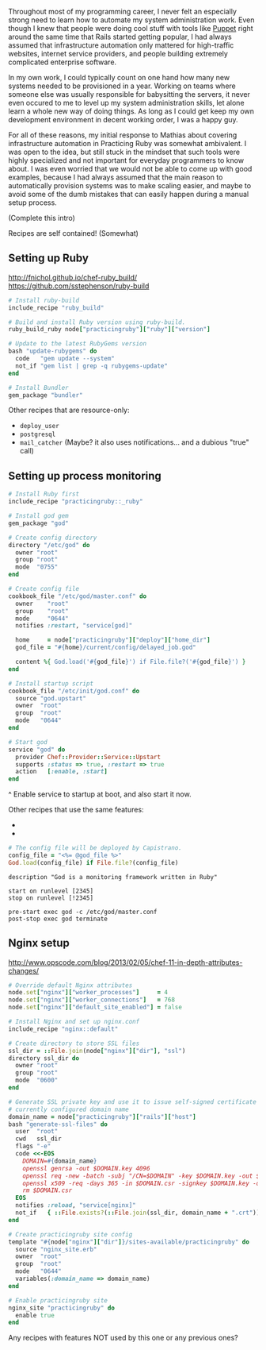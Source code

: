 Throughout most of my programming career, I never felt an especially strong need
to learn how to automate my system administration work. Even though I knew that people were
doing cool stuff with tools like [Puppet][puppet] right around the same time
that Rails started getting popular, I had always assumed that infrastructure automation 
only mattered for high-traffic websites, internet service providers, and 
people building extremely complicated enterprise software. 

In my own work, I could typically count on one hand how many new systems needed to 
be provisioned in a year. Working on teams where someone else was usually
responsible for babysitting the servers, it never even occured to me to level up
my system administration skills, let alone learn a whole new way of doing
things. As long as I could get keep my own development environment in decent
working order, I was a happy guy.

For all of these reasons, my initial response to Mathias about covering
infrastructure automation in Practicing Ruby was somewhat ambivalent. I was
open to the idea, but still stuck in the mindset that such tools were highly
specialized and not important for everyday programmers to know about. I was even
worried that we would not be able to come up with good examples, because I had
always assumed that the main reason to automatically provision systems was to
make scaling easier, and maybe to avoid some of the dumb mistakes that
can easily happen during a manual setup process. 

(Complete this intro)

Recipes are self contained! (Somewhat)

## Setting up Ruby

http://fnichol.github.io/chef-ruby_build/
https://github.com/sstephenson/ruby-build


```ruby
# Install ruby-build
include_recipe "ruby_build"

# Build and install Ruby version using ruby-build. 
ruby_build_ruby node["practicingruby"]["ruby"]["version"]

# Update to the latest RubyGems version
bash "update-rubygems" do
  code   "gem update --system"
  not_if "gem list | grep -q rubygems-update"
end

# Install Bundler
gem_package "bundler"
```

Other recipes that are resource-only:

* `deploy_user`
* `postgresql`
* `mail_catcher` (Maybe? it also uses notifications... and a dubious "true" call)

## Setting up process monitoring

```ruby
# Install Ruby first
include_recipe "practicingruby::_ruby"

# Install god gem
gem_package "god"

# Create config directory
directory "/etc/god" do
  owner "root"
  group "root"
  mode  "0755"
end

# Create config file
cookbook_file "/etc/god/master.conf" do
  owner    "root"
  group    "root"
  mode     "0644"
  notifies :restart, "service[god]"

  home     = node["practicingruby"]["deploy"]["home_dir"] 
  god_file = "#{home}/current/config/delayed_job.god"

  content %{ God.load('#{god_file}') if File.file?('#{god_file}') }
end

# Install startup script
cookbook_file "/etc/init/god.conf" do
  source "god.upstart"
  owner  "root"
  group  "root"
  mode   "0644"
end

# Start god
service "god" do
  provider Chef::Provider::Service::Upstart
  supports :status => true, :restart => true
  action   [:enable, :start]
end
```

^ Enable service to startup at boot, and also start it now.

Other recipes that use the same features:

*
*


```ruby
# The config file will be deployed by Capistrano.
config_file = "<%= @god_file %>"
God.load(config_file) if File.file?(config_file)
```


```
description "God is a monitoring framework written in Ruby"

start on runlevel [2345]
stop on runlevel [!2345]

pre-start exec god -c /etc/god/master.conf
post-stop exec god terminate
```

## Nginx setup

http://www.opscode.com/blog/2013/02/05/chef-11-in-depth-attributes-changes/

```ruby
# Override default Nginx attributes
node.set["nginx"]["worker_processes"]     = 4
node.set["nginx"]["worker_connections"]   = 768
node.set["nginx"]["default_site_enabled"] = false

# Install Nginx and set up nginx.conf
include_recipe "nginx::default"

# Create directory to store SSL files
ssl_dir = ::File.join(node["nginx"]["dir"], "ssl")
directory ssl_dir do
  owner "root"
  group "root"
  mode  "0600"
end

# Generate SSL private key and use it to issue self-signed certificate for
# currently configured domain name
domain_name = node["practicingruby"]["rails"]["host"]
bash "generate-ssl-files" do
  user  "root"
  cwd   ssl_dir
  flags "-e"
  code <<-EOS
    DOMAIN=#{domain_name}
    openssl genrsa -out $DOMAIN.key 4096
    openssl req -new -batch -subj "/CN=$DOMAIN" -key $DOMAIN.key -out $DOMAIN.csr
    openssl x509 -req -days 365 -in $DOMAIN.csr -signkey $DOMAIN.key -out $DOMAIN.crt
    rm $DOMAIN.csr
  EOS
  notifies :reload, "service[nginx]"
  not_if   { ::File.exists?(::File.join(ssl_dir, domain_name + ".crt")) }
end

# Create practicingruby site config
template "#{node["nginx"]["dir"]}/sites-available/practicingruby" do
  source "nginx_site.erb"
  owner  "root"
  group  "root"
  mode   "0644"
  variables(:domain_name => domain_name)
end

# Enable practicingruby site
nginx_site "practicingruby" do
  enable true
end
```

Any recipes with features NOT used by this one or any previous ones?


[puppet]: http://puppetlabs.com
